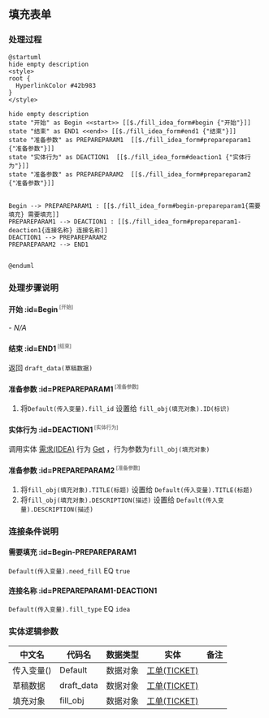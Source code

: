 ## 填充表单 <!-- {docsify-ignore-all} -->

   

### 处理过程

```plantuml
@startuml
hide empty description
<style>
root {
  HyperlinkColor #42b983
}
</style>

hide empty description
state "开始" as Begin <<start>> [[$./fill_idea_form#begin {"开始"}]]
state "结束" as END1 <<end>> [[$./fill_idea_form#end1 {"结束"}]]
state "准备参数" as PREPAREPARAM1  [[$./fill_idea_form#prepareparam1 {"准备参数"}]]
state "实体行为" as DEACTION1  [[$./fill_idea_form#deaction1 {"实体行为"}]]
state "准备参数" as PREPAREPARAM2  [[$./fill_idea_form#prepareparam2 {"准备参数"}]]


Begin --> PREPAREPARAM1 : [[$./fill_idea_form#begin-prepareparam1{需要填充} 需要填充]]
PREPAREPARAM1 --> DEACTION1 : [[$./fill_idea_form#prepareparam1-deaction1{连接名称} 连接名称]]
DEACTION1 --> PREPAREPARAM2
PREPAREPARAM2 --> END1


@enduml
```


### 处理步骤说明

#### 开始 :id=Begin<sup class="footnote-symbol"> <font color=gray size=1>[开始]</font></sup>



*- N/A*
#### 结束 :id=END1<sup class="footnote-symbol"> <font color=gray size=1>[结束]</font></sup>



返回 `draft_data(草稿数据)`

#### 准备参数 :id=PREPAREPARAM1<sup class="footnote-symbol"> <font color=gray size=1>[准备参数]</font></sup>



1. 将`Default(传入变量).fill_id` 设置给  `fill_obj(填充对象).ID(标识)`

#### 实体行为 :id=DEACTION1<sup class="footnote-symbol"> <font color=gray size=1>[实体行为]</font></sup>



调用实体 [需求(IDEA)](module/ProdMgmt/idea.md) 行为 [Get](module/ProdMgmt/idea#行为) ，行为参数为`fill_obj(填充对象)`

#### 准备参数 :id=PREPAREPARAM2<sup class="footnote-symbol"> <font color=gray size=1>[准备参数]</font></sup>



1. 将`fill_obj(填充对象).TITLE(标题)` 设置给  `Default(传入变量).TITLE(标题)`
2. 将`fill_obj(填充对象).DESCRIPTION(描述)` 设置给  `Default(传入变量).DESCRIPTION(描述)`


### 连接条件说明
#### 需要填充 :id=Begin-PREPAREPARAM1

`Default(传入变量).need_fill` EQ `true`
#### 连接名称 :id=PREPAREPARAM1-DEACTION1

`Default(传入变量).fill_type` EQ `idea`


### 实体逻辑参数

|    中文名   |    代码名    |  数据类型    |  实体   |备注 |
| --------| --------| -------- | -------- | --------   |
|传入变量(<i class="fa fa-check"/></i>)|Default|数据对象|[工单(TICKET)](module/ProdMgmt/ticket.md)||
|草稿数据|draft_data|数据对象|[工单(TICKET)](module/ProdMgmt/ticket.md)||
|填充对象|fill_obj|数据对象|[工单(TICKET)](module/ProdMgmt/ticket.md)||
